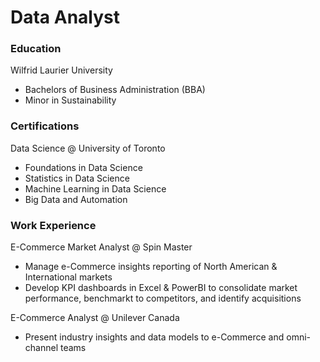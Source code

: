 # Data Analyst

### Education
Wilfrid Laurier University
- Bachelors of Business Administration (BBA)
- Minor in Sustainability

### Certifications
Data Science @ University of Toronto
- Foundations in Data Science
- Statistics in Data Science
- Machine Learning in Data Science
- Big Data and Automation

### Work Experience
E-Commerce Market Analyst @ Spin Master
- Manage e-Commerce insights reporting of North American & International markets
- Develop KPI dashboards in Excel & PowerBI to consolidate market performance, benchmarkt to competitors, and identify acquisitions

E-Commerce Analyst @ Unilever Canada
- Present industry insights and data models to e-Commerce and omni-channel teams
